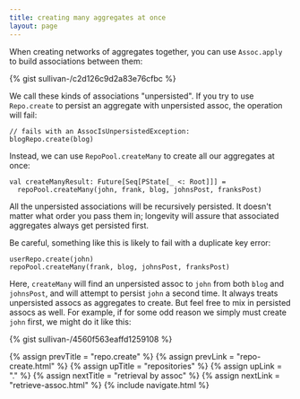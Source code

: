 ```yaml
---
title: creating many aggregates at once
layout: page
---
```


When creating networks of aggregates together, you can use
`Assoc.apply` to build associations between them:

{% gist sullivan-/c2d126c9d2a83e76cfbc %}

We call these kinds of associations "unpersisted". If you try to use
`Repo.create` to persist an aggregate with unpersisted assoc, the
operation will fail:

    // fails with an AssocIsUnpersistedException:
    blogRepo.create(blog)

Instead, we can use `RepoPool.createMany` to create all our aggregates
at once:

    val createManyResult: Future[Seq[PState[_ <: Root]]] =
      repoPool.createMany(john, frank, blog, johnsPost, franksPost)

All the unpersisted associations will be recursively persisted. It
doesn't matter what order you pass them in; longevity will assure that
associated aggregates always get persisted first.

Be careful, something like this is likely to fail with a duplicate key
error:

    userRepo.create(john)
    repoPool.createMany(frank, blog, johnsPost, franksPost)

Here, `createMany` will find an unpersisted assoc to `john` from both
`blog` and `johnsPost`, and will attempt to persist `john` a second
time. It always treats unpersisted assocs as aggregates to create. But
feel free to mix in persisted assocs as well. For example, if for
some odd reason we simply must create `john` first, we might do it
like this:

{% gist sullivan-/4560f563eaffd1259108 %}

{% assign prevTitle = "repo.create" %}
{% assign prevLink = "repo-create.html" %}
{% assign upTitle = "repositories" %}
{% assign upLink = "." %}
{% assign nextTitle = "retrieval by assoc" %}
{% assign nextLink = "retrieve-assoc.html" %}
{% include navigate.html %}
